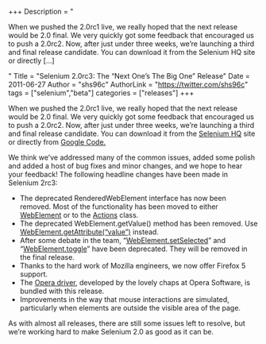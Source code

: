 +++
Description = "<p>When we pushed the 2.0rc1 live, we really hoped that the next release would be 2.0 final. We very quickly got some feedback that encouraged us to push a 2.0rc2. Now, after just under three weeks, we’re launching a third and final release candidate. You can download it from the Selenium HQ site or directly […]</p>"
Title = "Selenium 2.0rc3: The “Next One’s The Big One” Release"
Date = 2011-06-27
Author = "shs96c"
AuthorLink = "https://twitter.com/shs96c"
tags = ["selenium","beta"]
categories = ["releases"]
+++

<p>When we pushed the 2.0rc1 live, we really hoped that the next release would be 2.0 final. We very quickly got some feedback that encouraged us to push a 2.0rc2. Now, after just under three weeks, we&#8217;re launching a third and final release candidate. You can download it from the <a href="http://seleniumhq.org/download/">Selenium HQ</a> site or directly from <a href="http://code.google.com/p/selenium/downloads/list">Google Code.</a></p>
<p>We think we&#8217;ve addressed many of the common issues, added some polish and added a host of bug fixes and minor changes, and we hope to hear your feedback! The following headline changes have been made in Selenium 2rc3:</p>
<ul>
<li>The deprecated RenderedWebElement interface has now been removed. Most of the functionality has been moved to either <a href="http://selenium.googlecode.com/svn/trunk/docs/api/java/org/openqa/selenium/WebElement.html">WebElement</a> or to the <a href="http://selenium.googlecode.com/svn/trunk/docs/api/java/org/openqa/selenium/interactions/Actions.html">Actions</a> class.</li>
<li>The deprecated WebElement.getValue() method has been removed. Use <a href="http://selenium.googlecode.com/svn/trunk/docs/api/java/org/openqa/selenium/WebElement.html#getAttribute(java.lang.String)">WebElement.getAttribute(&#8220;value&#8221;)</a> instead.</li>
<li>After some debate in the team, &#8220;<a href="http://selenium.googlecode.com/svn/trunk/docs/api/java/org/openqa/selenium/WebElement.html#setSelected()">WebElement.setSelected</a>&#8221; and &#8220;<a href="http://selenium.googlecode.com/svn/trunk/docs/api/java/org/openqa/selenium/WebElement.html#toggle()">WebElement.toggle</a>&#8221; have been deprecated. They will be removed in the final release.</li>
<li>Thanks to the hard work of Mozilla engineers, we now offer Firefox 5 support.</li>
<li>The <a href="http://www.opera.com/developer/tools/operadriver/">Opera driver</a>, developed by the lovely chaps at Opera Software, is bundled with this release.</li>
<li>Improvements in the way that mouse interactions are simulated, particularly when elements are outside the visible area of the page.</li>
</ul>
<p>As with almost all releases, there are still some issues left to resolve, but we&#8217;re working hard to make Selenium 2.0 as good as it can be.</p>

